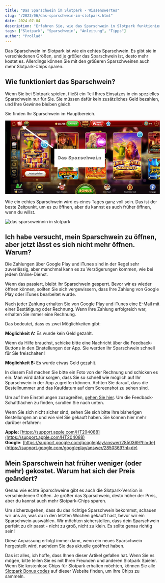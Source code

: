 ```yaml
---
title: "Das Sparschwein im Slotpark - Wissenswertes"
slug: "/2023/06/das-sparschwein-im-slotpark.html"
date: 2024-07-04
description: "Erfahren Sie, wie das Sparschwein in Slotpark funktioniert, warum es sich manchmal nicht öffnet und wie sich die Preise ändern."
tags: ["Slotpark", "Sparschwein", "Anleitung", "Tipps"]
author: "Prollad"
---
```


Das Sparschwein im Slotpark ist wie ein echtes Sparschwein. Es gibt sie in verschiedenen Größen, und je größer das Sparschwein ist, desto mehr kostet es. Allerdings können Sie mit den größeren Sparschweinen auch mehr Slotpark-Chips sparen.

## Wie funktioniert das Sparschwein?

Wenn Sie bei Slotpark spielen, fließt ein Teil Ihres Einsatzes in ein spezielles Sparschwein nur für Sie. Sie müssen dafür kein zusätzliches Geld bezahlen, und Ihre Gewinne bleiben gleich.

Sie finden Ihr Sparschwein im Hauptbereich.

![das sparscweinnin in slotpark](/static/images/Das-Sparschwein-in-Slotpark.jpg)

Wie ein echtes Sparschwein wird es eines Tages ganz voll sein. Das ist der beste Zeitpunkt, um es zu öffnen, aber du kannst es auch früher öffnen, wenn du willst.

![das sparscweinnin in slotpark](images/Das-Sparschwein.jpg)

## Ich habe versucht, mein Sparschwein zu öffnen, aber jetzt lässt es sich nicht mehr öffnen. Warum?

Die Zahlungen über Google Play und iTunes sind in der Regel sehr zuverlässig, aber manchmal kann es zu Verzögerungen kommen, wie bei jedem Online-Dienst.

Wenn das passiert, bleibt Ihr Sparschwein gesperrt. Bevor wir es wieder öffnen können, sollten Sie sich vergewissern, dass Ihre Zahlung von Google Play oder iTunes bearbeitet wurde.

Nach jeder Zahlung erhalten Sie von Google Play und iTunes eine E-Mail mit einer Bestätigung oder Rechnung. Wenn Ihre Zahlung erfolgreich war, erhalten Sie immer eine Rechnung.

Das bedeutet, dass es zwei Möglichkeiten gibt:

**Möglichkeit A:** Es wurde kein Geld gezahlt.

Wenn du Hilfe brauchst, schicke bitte eine Nachricht über die Feedback-Buttons in den Einstellungen der App. Sie werden Ihr Sparschwein schnell für Sie freischalten!

**Möglichkeit B:** Es wurde etwas Geld gezahlt.

In diesem Fall machen Sie bitte ein Foto von der Rechnung und schicken es ein. Man wird dafür sorgen, dass Sie so schnell wie möglich auf Ihr Sparschwein in der App zugreifen können. Achten Sie darauf, dass die Bestellnummer und das Kaufdatum auf dem Screenshot zu sehen sind.

Um auf Ihre Einstellungen zuzugreifen, [gehen Sie hier](http://slot.pk/KNId/On8k4FfjhF). Um die Feedback-Schaltflächen zu finden, scrollen Sie nach unten.

Wenn Sie sich nicht sicher sind, sehen Sie sich bitte Ihre bisherigen Bestellungen an und wie viel Sie gekauft haben. Sie können hier mehr darüber erfahren:

**Apple:** [https://support.apple.com/HT204088](https://support.apple.com/HT204088)  
**Google:** [https://support.google.com/googleplay/answer/2850369?hl=de](https://support.google.com/googleplay/answer/2850369?hl=de)

## Mein Sparschwein hat früher weniger (oder mehr) gekostet. Warum hat sich der Preis geändert?

Genau wie echte Sparschweine gibt es auch die Slotpark-Version in verschiedenen Größen. Je größer das Sparschwein, desto höher der Preis, aber du kannst auch mehr Slotpark-Chips sparen.

Um sicherzugehen, dass du das richtige Sparschwein bekommst, schauen wir uns an, was du in den letzten Wochen gekauft hast, bevor wir ein Sparschwein auswählen. Wir möchten sicherstellen, dass dein Sparschwein perfekt zu dir passt - nicht zu groß, nicht zu klein. Es sollte genau richtig sein!

Diese Anpassung erfolgt immer dann, wenn ein neues Sparschwein hergestellt wird, nachdem Sie das aktuelle geöffnet haben.

Das ist alles, ich hoffe, dass Ihnen dieser Artikel gefallen hat. Wenn Sie es mögen, bitte teilen Sie es mit Ihren Freunden und anderen Slotpark Spieler. Wenn Sie kostenlose Chips für Slotpark erhalten möchten, können Sie alle [Slotpark Bonus codes](https://www.slotparkbonuscode.de/) auf dieser Website finden, um Ihre Chips zu sammeln.